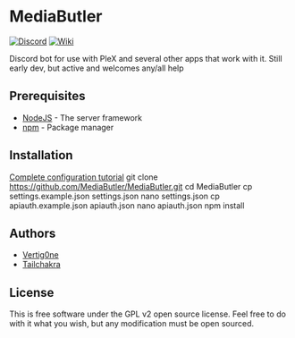 # MediaButler
[![Discord](https://img.shields.io/badge/Chat-Discord-738bd7.svg?style=for-the-badge)](https://discord.gg/nH9t5sm)
[![Wiki](https://img.shields.io/badge/Wiki-Installation-738bd7.svg?style=for-the-badge)](https://github.com/MediaButler/MediaButler/wiki/Install)

Discord bot for use with PleX and several other apps that work with it.
Still early dev, but active and welcomes any/all help

## Prerequisites
* [NodeJS](https://nodejs.org/en/) - The server framework
* [npm](https://www.npmjs.com/) - Package manager

## Installation
[Complete configuration tutorial](https://github.com/MediaButler/MediaButler/wiki/Install)
    git clone https://github.com/MediaButler/MediaButler.git
    cd MediaButler
    cp settings.example.json settings.json
    nano settings.json
    cp apiauth.example.json apiauth.json
    nano apiauth.json
    npm install

## Authors
* [Vertig0ne](https://github.com/Vertig0ne)
* [Tailchakra](https://github.com/Tailchakra)

## License
This is free software under the GPL v2 open source license. Feel free to do with it what you wish, but any modification must be open sourced.
